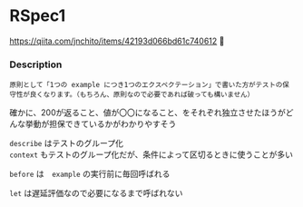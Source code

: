 # RSpec1
https://qiita.com/jnchito/items/42193d066bd61c740612

### Description
```
原則として「1つの example につき1つのエクスペクテーション」で書いた方がテストの保守性が良くなります。（もちろん、原則なので必要であれば破っても構いません）
```
確かに、200が返ること、値が〇〇になること、をそれぞれ独立させたほうがどんな挙動が担保できているかがわかりやすそう

`describe` はテストのグループ化  
`context` もテストのグループ化だが、条件によって区切るときに使うことが多い

`before` は　`example` の実行前に毎回呼ばれる

`let` は遅延評価なので必要になるまで呼ばれない

